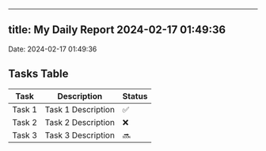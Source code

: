 
---
title: My Daily Report 2024-02-17 01:49:36
---

Date: 2024-02-17 01:49:36

## Tasks Table

| Task | Description | Status |
|------|-------------|--------|
| Task 1 | Task 1 Description | ✅ |
| Task 2 | Task 2 Description | ❌ |
| Task 3 | Task 3 Description | 🔜 |

